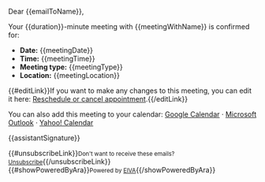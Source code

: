 Dear {{emailToName}},

Your {{duration}}-minute meeting with {{meetingWithName}} is confirmed for:

- **Date:** {{meetingDate}}
- **Time:** {{meetingTime}}
- **Meeting type:** {{meetingType}}
- **Location:** {{meetingLocation}}

{{#editLink}}If you want to make any changes to this meeting, you can edit it here: [Reschedule or cancel appointment]({{editLink}}).{{/editLink}}

You can also add this meeting to your calendar: [Google Calendar]({{googleLink}}) · [Microsoft Outlook]({{outlookLink}}) · [Yahoo! Calendar]({{yahooLink}})

{{assistantSignature}}

{{#unsubscribeLink}}<small>Don't want to receive these emails? <a href="{{unsubscribeUrl}}">Unsubscribe</a></small>{{/unsubscribeLink}}  
{{#showPoweredByAra}}<small>Powered by <a href="{{frontendUrl}}">EIVA</a></small>{{/showPoweredByAra}}
